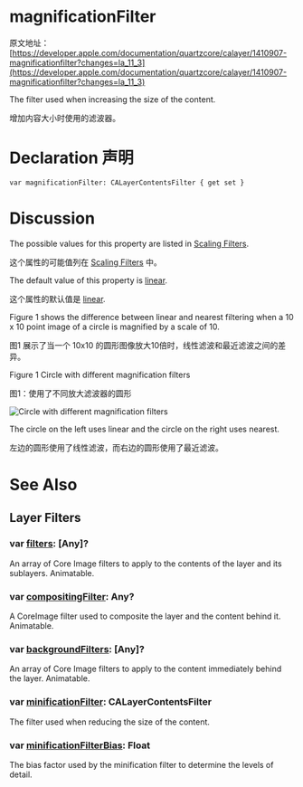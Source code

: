 # magnificationFilter

原文地址：[https://developer.apple.com/documentation/quartzcore/calayer/1410907-magnificationfilter?changes=la_11_3](https://developer.apple.com/documentation/quartzcore/calayer/1410907-magnificationfilter?changes=la_11_3)

The filter used when increasing the size of the content.

增加内容大小时使用的滤波器。

# Declaration 声明

`var magnificationFilter: CALayerContentsFilter { get set }`

# Discussion

The possible values for this property are listed in [Scaling Filters](https://developer.apple.com/documentation/quartzcore/calayer/scaling_filters?changes=la_11_3).

这个属性的可能值列在 [Scaling Filters](./Scaling%20Filters.md) 中。

The default value of this property is [linear](https://developer.apple.com/documentation/quartzcore/calayercontentsfilter/1410850-linear?changes=la_11_3).

这个属性的默认值是 [linear](./Scaling%20Filters.md).

Figure 1 shows the difference between linear and nearest filtering when a 10 x 10 point image of a circle is magnified by a scale of 10.

图1 展示了当一个 10x10 的圆形图像放大10倍时，线性滤波和最近滤波之间的差异。

Figure 1 Circle with different magnification filters

图1：使用了不同放大滤波器的圆形

![Circle with different magnification filters](https://docs-assets.developer.apple.com/published/999cb9071c/789af79b-2db9-42ce-b9f2-4125d32aed3b.png)

The circle on the left uses linear and the circle on the right uses nearest.

左边的圆形使用了线性滤波，而右边的圆形使用了最近滤波。

# See Also

## Layer Filters

### var [filters](https://developer.apple.com/documentation/quartzcore/calayer/1410901-filters?changes=la_11_3): [Any]?

An array of Core Image filters to apply to the contents of the layer and its sublayers. Animatable.

### var [compositingFilter](https://developer.apple.com/documentation/quartzcore/calayer/1410748-compositingfilter?changes=la_11_3): Any?

A CoreImage filter used to composite the layer and the content behind it. Animatable.

### var [backgroundFilters](https://developer.apple.com/documentation/quartzcore/calayer/1410827-backgroundfilters?changes=la_11_3): [Any]?

An array of Core Image filters to apply to the content immediately behind the layer. Animatable.

### var [minificationFilter](https://developer.apple.com/documentation/quartzcore/calayer/1410898-minificationfilter?changes=la_11_3): CALayerContentsFilter

The filter used when reducing the size of the content.

### var [minificationFilterBias](https://developer.apple.com/documentation/quartzcore/calayer/1410775-minificationfilterbias?changes=la_11_3): Float

The bias factor used by the minification filter to determine the levels of detail.